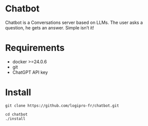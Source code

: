 # Chatbot

Chatbot is a Conversations server based on LLMs. The user asks a question, he gets an answer. Simple isn’t it!

# Requirements

* docker >=24.0.6
* git
* ChatGPT API key

# Install

```console
git clone https://github.com/logipro-fr/chatbot.git
```

```console
cd chatbot
./install
```
